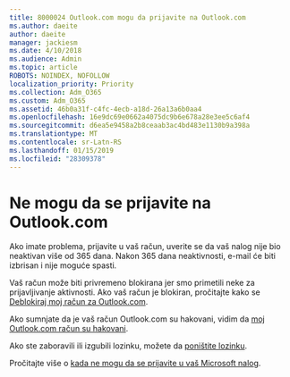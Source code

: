 ```yaml
---
title: 8000024 Outlook.com mogu da prijavite na Outlook.com
ms.author: daeite
author: daeite
manager: jackiesm
ms.date: 4/10/2018
ms.audience: Admin
ms.topic: article
ROBOTS: NOINDEX, NOFOLLOW
localization_priority: Priority
ms.collection: Adm_O365
ms.custom: Adm_O365
ms.assetid: 46b0a31f-c4fc-4ecb-a18d-26a13a6b0aa4
ms.openlocfilehash: 16e9dc69e0662a4075dc9b6e678a28e3ee5c6af4
ms.sourcegitcommit: d6ea5e9458a2b8ceaab3ac4bd483e1130b9a398a
ms.translationtype: MT
ms.contentlocale: sr-Latn-RS
ms.lasthandoff: 01/15/2019
ms.locfileid: "28309378"
---
```

# <a name="cant-sign-in-to-outlookcom"></a>Ne mogu da se prijavite na Outlook.com

Ako imate problema, prijavite u vaš račun, uverite se da vaš nalog nije bio neaktivan više od 365 dana. Nakon 365 dana neaktivnosti, e-mail će biti izbrisan i nije moguće spasti.
  
Vaš račun može biti privremeno blokirana jer smo primetili neke za prijavljivanje aktivnosti. Ako vaš račun je blokiran, pročitajte kako se [Deblokiraj moj račun za Outlook.com](https://support.office.com/article/f4ad2701-d166-4d8b-8a6a-9af2a1f8a4c4).
  
Ako sumnjate da je vaš račun Outlook.com su hakovani, vidim da [moj Outlook.com račun su hakovani](https://support.office.com/article/35993ac5-ac2f-494e-aacb-5232dda453d8).
  
Ako ste zaboravili ili izgubili lozinku, možete da [poništite lozinku](https://go.microsoft.com/fwlink/p/?LinkID=242804).
  
Pročitajte više o [kada ne mogu da se prijavite u vaš Microsoft nalog](https://go.microsoft.com/fwlink/p/?linkid=837479).
  

